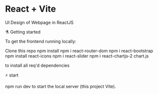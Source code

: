 # React + Vite 

UI Design of Webpage in ReactJS

⚗️ Getting started

To get the frontend running locally:

Clone this repo
npm install
npm i react-router-dom
npm i react-bootstrap
npm install react-icons
npm i react-slider
npm i react-chartjs-2 chart.js

to install all req'd dependencies

⚡️ start

npm run dev to start the local server (this project Vite).





